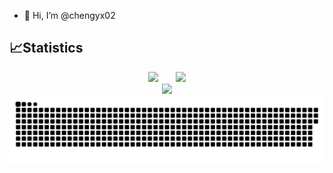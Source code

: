 - 👋 Hi, I’m @chengyx02

## 📈Statistics

<div align="center">
<span>  </span>
<img height="170px" src="https://streak-stats.demolab.com/?user=chengyx02" /><span>  </span><img height="170px" src="https://github-readme-stats-nu-wheat-17.vercel.app/api/top-langs/?username=chengyx02" />
<span>  </span>
</div>

<!-- <img align="center" src="https://github-readme-stats-nu-wheat-17.vercel.app/api?username=chengyx02&show_icons=true&hide=stars,prs,issues&include_all_commits=true&count_private=true" /> -->

<div align="center">
    <img src="https://github-readme-activity-graph.vercel.app/graph?username=chengyx02&theme=minimal" />
</div>

<div align="center">
    <img src="https://raw.githubusercontent.com/chengyx02/chengyx02/output/github-contribution-grid-snake.svg" />
</div>

<!---
chengyx02/chengyx02 is a ✨ special ✨ repository because its `README.md` (this file) appears on your GitHub profile.
You can click the Preview link to take a look at your changes.
--->
